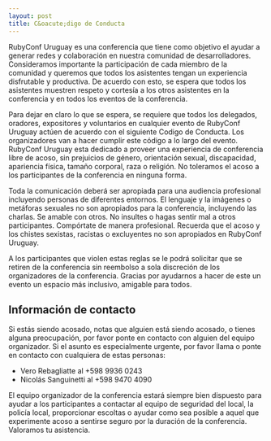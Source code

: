 ```yaml
---
layout: post
title: C&oacute;digo de Conducta
---
```


RubyConf Uruguay es una conferencia que tiene como objetivo el ayudar a generar redes y colaboraci&oacute;n en nuestra comunidad de desarrolladores.
Consideramos importante la participaci&oacute;n de cada miembro de la comunidad y queremos que todos los asistentes tengan un experiencia disfrutable y productiva. De acuerdo con esto, se espera que todos los asistentes muestren respeto y cortes&iacute;a a los otros asistentes en la conferencia y en todos los eventos de la conferencia.

Para dejar en claro lo que se espera, se requiere que todos los delegados, oradores, expositores y voluntarios en cualquier evento de RubyConf Uruguay act&uacute;en de acuerdo con el siguiente Codigo de Conducta. Los organizadores van a hacer cumplir este c&oacute;digo a lo largo del evento.
RubyConf Uruguay esta dedicado a proveer una experiencia de conferencia libre de acoso, sin prejuicios de g&eacute;nero, orientaci&oacute;n sexual, discapacidad, apariencia f&iacute;sica, tama&ntilde;o corporal, raza o religi&oacute;n. No toleramos el acoso a los participantes de la conferencia en ninguna forma.

Toda la comunicaci&oacute;n deber&aacute; ser apropiada para una audiencia profesional incluyendo personas de diferentes entornos. El lenguaje y la im&aacute;genes o met&aacute;foras sexuales no son apropiados para la conferencia, incluyendo las charlas.
Se amable con otros. No insultes o hagas sentir mal a otros participantes. Comp&oacute;rtate de manera profesional. Recuerda que el acoso y los chistes sexistas, racistas o excluyentes no son apropiados en RubyConf Uruguay.

A los participantes que violen estas reglas se le podr&aacute; solicitar que se retiren de la conferencia sin reembolso a sola discreci&oacute;n de los organizadores de la conferencia.
Gracias por ayudarnos a hacer de este un evento un espacio m&aacute;s inclusivo, amigable para todos.

## Informaci&oacute;n de contacto

Si est&aacute;s siendo acosado, notas que alguien est&aacute; siendo acosado, o tienes alguna preocupaci&oacute;n, por favor ponte en contacto con alguien del equipo organizador.
Si el asunto es especialmente urgente, por favor llama o ponte en contacto con cualquiera de estas personas:

* Vero Rebagliatte al +598 9936 0243
* Nicol&aacute;s Sanguinetti al +598 9470 4090

El equipo organizador de la conferencia estar&aacute; siempre bien dispuesto para ayudar a los participantes a contactar al equipo de seguridad del local, la polic&iacute;a local, proporcionar escoltas o ayudar como sea posible a aquel que experimente acoso a sentirse seguro por la duraci&oacute;n de la conferencia. Valoramos tu asistencia.
